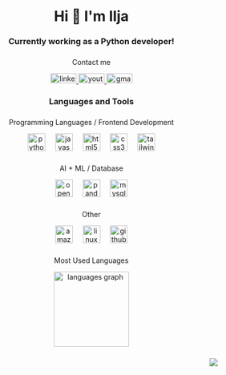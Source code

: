 <h1 align="center">Hi 👋 I'm Ilja</h1>

###

<h3 align="center">Currently working as a Python developer!</h3>

###

<div align="center">
  <p>Contact me</p>
  <a href="https://www.linkedin.com/in/ilja-bastrikins/" target="_blank">
    <img src="https://raw.githubusercontent.com/maurodesouza/profile-readme-generator/master/src/assets/icons/social/linkedin/default.svg" width="52" height="20" alt="linkedin logo"  />
  </a>
  <a href="https://www.youtube.com/@bastrikins1" target="_blank">
    <img src="https://raw.githubusercontent.com/maurodesouza/profile-readme-generator/master/src/assets/icons/social/youtube/default.svg" width="52" height="20" alt="youtube logo"  />
  </a>
  <a href="galagol231@gmail.com" target="_blank">
    <img src="https://raw.githubusercontent.com/maurodesouza/profile-readme-generator/master/src/assets/icons/social/gmail/default.svg" width="52" height="20" alt="gmail logo"  />
  </a>
</div>

###

<h3 align="center">Languages and Tools</h3>

###

<p align="center">Programming Languages / Frontend Development</p>

<div align="center">
  <img src="https://cdn.jsdelivr.net/gh/devicons/devicon/icons/python/python-original.svg" height="35" alt="python logo"  />
  <img width="12" />
  <img src="https://cdn.jsdelivr.net/gh/devicons/devicon/icons/javascript/javascript-original.svg" height="35" alt="javascript logo"  />
  <img width="12" />
  <img src="https://cdn.jsdelivr.net/gh/devicons/devicon/icons/html5/html5-original.svg" height="35" alt="html5 logo"  />
  <img width="12" />
  <img src="https://cdn.jsdelivr.net/gh/devicons/devicon/icons/css3/css3-original.svg" height="35" alt="css3 logo"  />
  <img width="12" />
  <img src="https://skillicons.dev/icons?i=tailwind" height="35" alt="tailwindcss logo"  />
</div>

###

<p align="center">AI + ML / Database</p>

<div align="center">
  <img src="https://cdn.jsdelivr.net/gh/devicons/devicon/icons/opencv/opencv-original.svg" height="35" alt="opencv logo"  />
  <img width="12" />
  <img src="https://cdn.jsdelivr.net/gh/devicons/devicon/icons/pandas/pandas-original.svg" height="35" alt="pandas logo"  />
  <img width="12" />
  <img src="https://cdn.jsdelivr.net/gh/devicons/devicon/icons/mysql/mysql-original.svg" height="35" alt="mysql logo"  />
</div>

###

<p align="center">Other</p>

<div align="center">
  <img src="https://skillicons.dev/icons?i=aws" height="35" alt="amazonwebservices logo"  />
  <img width="12" />
  <img src="https://cdn.jsdelivr.net/gh/devicons/devicon/icons/linux/linux-original.svg" height="35" alt="linux logo"  />
  <img width="12" />
  <img src="https://cdn.jsdelivr.net/gh/devicons/devicon/icons/github/github-original.svg" height="35" alt="github logo"  />
</div>

###

<p align="center">Most Used Languages</p>

<div align="center">
  <img src="https://github-readme-stats.vercel.app/api/top-langs?username=Decursusss&locale=en&hide_title=true&layout=compact&card_width=320&langs_count=5&theme=dracula&hide_border=false&order=2" height="150" alt="languages graph"  />
</div>

###

<div align="right">
  <img src="https://visitor-badge.laobi.icu/badge?page_id=Decursusss.Decursusss&"  />
</div>

###
